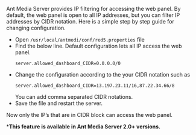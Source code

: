 Ant Media Server provides IP filtering for accessing the web panel. By default, the web panel is open to all IP addresses, but you can filter IP addresses by CIDR notation. Here is a simple step by step guide for changing configuration.

* Open `/usr/local/antmedi/conf/red5.properties` file
* Find the below line. Default configuration lets all IP access the web panel. 
  ```
  server.allowed_dashboard_CIDR=0.0.0.0/0
  ```
* Change the configuration according to the your CIDR notation such as
  ```
  server.allowed_dashboard_CIDR=13.197.23.11/16,87.22.34.66/8
  ```
  You can add comma separated CIDR notations. 
* Save the file and restart the server. 

Now only the IP’s that are in CIDR block can access the web panel.

***This feature is available in Ant Media Server 2.0+ versions.**



